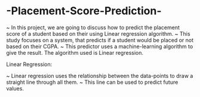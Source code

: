 # -Placement-Score-Prediction-
~ In this project, we are going to discuss how to predict the placement score of a student based on their using Linear regression algorithm.
~ This study focuses on a system, that predicts if a student would be placed or not based on their CGPA.
~ This predictor uses a machine-learning algorithm to give the result. The algorithm used is Linear regression.

Linear Regression:

~ Linear regression uses the relationship between the data-points to draw a straight line through all them.
~ This line can be used to predict future values.
